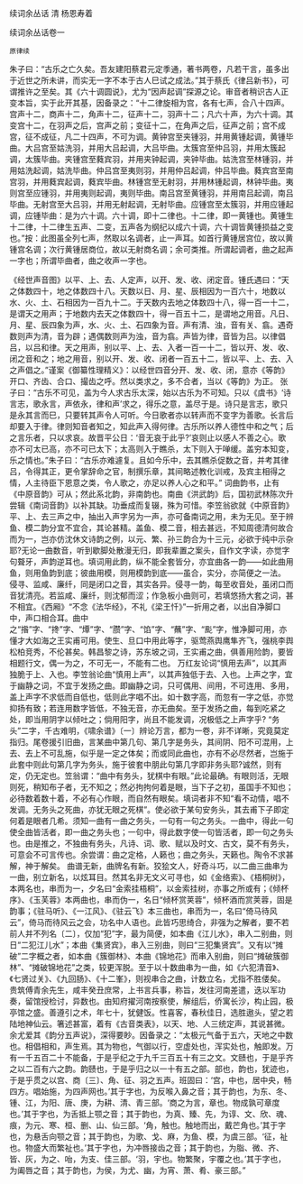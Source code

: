 <!-- { "loadSidebar": true } -->
续词余丛话
清 杨恩寿着

续词余丛话卷一                                     

    原律续
朱子曰：“古乐之亡久矣。吾友建阳蔡君元定季通，著书两卷，凡若干言，虽多出于近世之所未讲，而实无一字不本于古人巳试之成法。”其于蔡氏《律吕新书》，可谓推许之至矣。其《六十调圆说》，尤为“因声起调”探源之论。审音者稍识古人正变本旨，实于此开其基，因备录之：“十二律旋相为宫，各有七声，合八十四声。宫声十二，商声十二，角声十二，征声十二，羽声十二；凡六十声，为六十调。其变宫十二，在羽声之后，宫声之前；变征十二，在角声之后，征声之前；宫不成宫，征不成征，凡二十四声，不可为调。黄钟宫至夹锺羽，并用黄锺起调，黄锺毕曲。大吕宫至姑洗羽，并用大吕起调，大吕毕曲。太簇宫至仲吕羽，并用太簇起调，太簇毕曲。夹锺宫至蕤宾羽，并用夹钟起调，夹钟毕曲。姑洗宫至林锺羽，并用姑洗起调，姑洗毕曲。仲吕宫至夷则羽，并用仲吕起调，仲吕毕曲。蕤宾宫至南宫羽，并用蕤宾起调，蕤宾毕曲。林锺宫至无射羽，并用林锺起调，林钟毕曲。夷则宫至应锺羽，并用夷则起调，夷则毕曲。南吕宫至黄锺羽，并用南吕起调，南吕毕曲。无射宫至大吕羽，并用无射起调，无射毕曲。应锺宫至太簇羽，并用应锺起调，应锺毕曲：是为六十调。六十调，即十二律也。十二律，即一黄锺也。黄锺生十二律，十二律生五声、二变，五声各为纲纪以成六十调，六十调皆黄锺损益之变也。”按：此图虽全列七声，然取以名调者，止一声耳。如首行黄锺居宫位，故以黄锺宫名调；次行黄锺居商位，故以无射商名调；余可类推。所谓起调者，曲之起声一字也；所谓毕曲者，曲之收声一字也。

《经世声音图》以平、上、去、人定声，以开、发、收、闭定音。锺氏遇曰：“天之体数四十，地之体数四十八。天数以日、月、星、辰相因为一百六十，地数以水、火、土、石相因为一百九十二。于天数内去地之体数四十八，得一百一十二，是谓天之用声；于地数内去天之体数四十，得一百五十二，是谓地之用音。凡日、月、星、辰四象为声，水、火、土、石四象为音。声有清、浊，音有关、翕。遇奇数则声为清，音为辟；遇偶数则声为浊，音为翕。声皆为律，音皆为吕。以律倡吕，以吕和律。天之用声，别以平、上、去、入者一百一十二，皆以开、发、收、闭之音和之；地之用音，别以开、发、收、闭者一百五十二，皆以平、上、去、入之声倡之。”谨案《御纂性理精义》：以经世四音分开、发、收、闭，意亦《等韵》开口、齐齿、合口、撮齿之呼。然以类求之，多不合者，当以《等韵》为正。
张子曰：“古乐不可见，盖为今人求古乐太深，始以古乐为不可知。只以《虞书》‘诗言志，歌永言，声依永，律和声’求之，得乐之意，盖尽于是。诗只是言志，歌只是永其言而巳，只要转其声令人可听。今日歌者亦以转声而不变字为善歌。长言后却要入于律。律则知音者知之，知此声入得何律。古乐所以养人德性中和之气；后之言乐者，只以求哀。故晋平公日：‘音无哀于此乎?’哀则止以感人不善之心。歌亦不可太已高，亦不可已太下；太高则入于瞧杀，太下则入于啴缓。盖穷本知变，乐之情也。”朱子曰：“古乐亦难遽复。且如今乐中，去其瞧杀促数之音，并考其律吕，令得其正，更令掌辞命之官，制撰乐章，其间略述教化训戒，及宾主相得之情，人主待臣下恩意之类，令人歌之，亦足以养人心之和平。”
词曲韵书，止有《中原音韵》可从；然此系北韵，非南韵也。南曲《洪武韵》后，国初武林陈次升尝辑《南词音韵》以补其缺。功垂成而复辍，殊为可惜。李笠翁欲就《中原音韵》平、上、去三声之中，抽出入声字另为一声，亦可备南词之用，未为无见。至于辨鱼、模二韵分宜不宜合，其论甚精。盖鱼、模二音，相去甚远，不知周德清何故合而为一，岂亦仿沈休文诗韵之例，以元、繁、孙三韵合为十三元，必欲于纯中示杂耶?无论一曲数音，听到歇脚处散漫无归，即我辈置之案头，自作文字读，亦觉字句聱牙，声韵逆耳也。填词用此韵，纵不能全套皆分，亦宜曲各一韵——如此曲用鱼，则用鱼韵到底；彼曲用模，则用模韵到底——虽合，实分，亦简便之一法。
侵寻、监咸、廉纤，同是闭口之音，其实各异。侵寻一韵，每至收音处，虽闭口而音犹清亮。若监咸、廉纤，则沈郁而涩；作急板小曲则可，若填悠扬大套之词，甚不相宜。《西厢》“不念《法华经》，不礼《梁王忏》”一折用之者，以出自净脚口中，声口相合耳。曲中之“揝”字、“搀”字、“燂”字、“臜”字、“馅”字、“蘸”字、“颩”字，惟净脚可用，亦懂才大如海之王实甫可用。使生、旦口中用此等字，驱莺燕舆鹰隼齐飞，强桃李舆松柏竞秀，不伦甚矣。韩昌黎之诗，苏东坡之词，王实甫之曲，俱善用险韵，要皆相题行文，偶一为之，不可无一，不能有二也。 
万红友论词“慎用去声”，以其声独脆于上、入也。李笠翁论曲“慎用上声”，以其声独低于去、入也。上声之字，宜于幽静之词，不宜于发扬之曲。即幽静之词，只可偶用、间用，不可连用、多用，盖上声字不求低而自低也，低则此字唱不出。如十数字高，而忽有一字之低，亦觉抑扬有致；若连用数字皆低，不独无音，亦无曲矣。至于发扬之曲，每到吃紧之处，即当用阴字以倾吐之；倘用阳字，尚且不能发调，况极低之上声字乎?
“务头”二字，千古难明，《啸余谱》〔一〕辨论万言，都为一卷，非不详晰，究竟莫定指归。尾卷援引旧曲，言某曲中第几句、第几字是务头，其间阴、阳不可混用，上去、去上不可乱施，似乎是一定之体矣；而或同此曲也，亦有不必尽然者，岂施于此套中则此句第几字为务头，施于彼套中朋此句第几字即非务头耶?诚然，则有定，仍无定也。笠翁谓：“曲中有务头，犹棋中有眼。”此论最确。有眼则活，无眼则死，稍知布子者，无不知之；然必拘拘何着是眼，当下子之初，虽国手不知也；必待数着数十着，不必有心作眼，而自然有眼矣。填词者非不知“看不动情，唱不发调。无务头之死曲，亦犹无眼之死棋”。使必欲于某句安务头，其去甫下子即定何着是眼者几希。须知一曲有一曲之务头，一句有一句之务头。一曲中，得此一句使全曲皆活者，即一曲之务头也；一句中，得此数字使一句皆活者，即一句之务头也。由是推之，不独曲有务头，凡诗、词、歌、赋以及时文、古文，莫不有务头，可意会不可言传也。余尝谓：曲之定格，人籁也；曲之务头，天籁也。陶令不求甚解，神于解矣。
曲谱无新，曲牌名有新。狡狯文人，好奇斗巧，以二曲三曲串为一曲，别立新名，以炫耳目。然其名非无文义可寻也，如《金络索》、《梧桐树》，本两名也，串而为一，夕名曰“金索挂梧桐”，以金索挂树，亦事之所或有；《倾杯序》、《玉芙蓉》本两曲也，串而伪一，名日“倾杯赏荚蓉”，倾杯酒而赏荚蓉，固是韵事；《驻马听》、《一江风》、《驻云飞》本三曲也，串而为一，名曰“倚马待风云”，倚马而待风云之会，功名中人语也。此皆巧思绮合，非强为之解者，要不若前人并不列名〔二〕，仅加“犯”字，最为简便，如本曲《江儿水》，串入二别曲，则日“二犯江儿水”；本曲《集贤宾》，串入三别曲，则曰“三犯集贤宾”。又有以“摊破”二字概之者，如本曲《簇御林》、本曲《锦地花》而串入别曲，则曰“摊破簇御林”、“摊破锦地花”之类，较更浑脱。至于以十数曲串为一曲，如《六犯清音》、《七贤过关》、《九回肠》、《十二峯》，则视串合之曲，计数立名，尤指不胜偻矣。
贵筑傅青余先生，咸丰癸丑庶常，上书言兵事，称旨，发往河南差遣，迭以军功奏，留馆授检讨，异数也。由知府擢河南按察使，解组后，侨寓长沙，构止园，极亭馆之盛。善遵引之术，年七十，犹健饭。性喜客，春秋佳日，选胜遨头，望之若陆地神仙云。箸述甚富，着有《古音类表》，以天、地、人三统定声，其说甚微。余尤爱其《韵分五声说》，深得要眇。因备录之：“太极元气备于五六，天地之中数也。相倡相和，声生焉。其为物也，气御以行，空虚处也，浑实处也，触即发。万有一千五百二十不能备，于是乎纪之于九千三百五十有三之文。文赜也，于是乎齐之以二百有六之韵。韵赜也，于是乎归之以一十有五之部。部也，韵也，犹迹也，于是乎贯之以宫、商〔三〕、角、征、羽之五声。班固曰：‘宫，中也，居中央，畅四方。唱始施，为四声网也。’其于字也，为反喉入鼻之音；其于韵也，为东、冬、锺、江，为阳、唐、庚，为耕、清、青三部。‘商之为言，章也。物成孰可章度也。’其于字也，为舌抵上颚之音；其于韵也，为真、臻、先，为谆、文、欣、魂、痕，为元、寒、桓、删、山、仙三部。‘角，触也。触地而出，戴芒角也。’其于字也，为悬舌向颚之音；其于韵也，为歌、戈、麻，为鱼、模，为虞三部。‘征，祉也。物盛大而繁祉也。’其于字也，为冲唇接齿之音；其于韵也，为脂、微、齐、皆、灰，为之、咍，为支、佳三部。‘羽，宇也。物繁聚，宇覆之也。’其于字也，为阖唇之音；其于韵也，为侯，为尤、幽，为宵、萧、肴、豪三部。”
